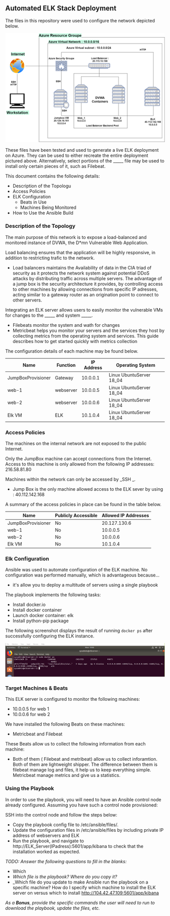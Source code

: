 ## Automated ELK Stack Deployment

The files in this repository were used to configure the network depicted below.

![](Diagrams/Diagram_drawio.png)

These files have been tested and used to generate a live ELK deployment on Azure. They can be used to either recreate the entire deployment pictured above. Alternatively, select portions of the _____ file may be used to install only certain pieces of it, such as Filebeat.

  This document contains the following details:
- Description of the Topologu
- Access Policies
- ELK Configuration
  - Beats in Use
  - Machines Being Monitored
- How to Use the Ansible Build


### Description of the Topology

The main purpose of this network is to expose a load-balanced and monitored instance of DVWA, the D*mn Vulnerable Web Application.

Load balancing ensures that the application will be highly responsive, in addition to restricting trafic to the network.
- Load balancers maintains the Availability of data in the CIA triad of security as it protects the network system against
potential DDoS attacks by distributing traffic across multiple servers. The advantage of a jump box is the security architecture
it provides, by controlling access to other machines by allowing connections from specific IP adresses, acting similar to 
a gateway router as an origination point to connect to other servers.

Integrating an ELK server allows users to easily monitor the vulnerable VMs for changes to the _____ and system _____.
- Filebeats monitor the system and wath for changes
- Metricbeat helps you monitor your servers and the services they host by collecting metrics from the operating 
  system and services. This guide describes how to get started quickly with metrics collection

The configuration details of each machine may be found below.

| Name             | Function | IP Address | Operating System          |
|------------------|----------|------------|---------------------------|
|JumpBoxProvisioner| Gateway  | 10.0.0.1   | Linux UbuntuServer 18_04  |
| web-1            | webserver| 10.0.0.5   | Linux UbuntuServer 18_04  |
| web-2            | webserver| 10.0.0.6   | Linux UbuntuServer 18_04  |
| Elk VM           | ELK      | 10.1.0.4   | Linux UbuntuServer 18_04  |

### Access Policies

The machines on the internal network are not exposed to the public Internet. 

Only the JumpBox machine can accept connections from the Internet. Access to this machine is only allowed from the following IP addresses: 216.58.81.80

Machines within the network can only be accessed by _SSH _.
- Jump Box is the only machine allowed access to the ELK sever by using : 40.112.142.168

A summary of the access policies in place can be found in the table below.

| Name              | Publicly Accessible | Allowed IP Addresses |
|-------------------|---------------------|----------------------|
| JumpBoxProvisioner| No                  | 20.127.130.6         |
| web-1             | No                  | 10.0.0.5             |
| web-2             | No                  | 10.0.0.6             |
| Elk VM            | No                  | 10.1.0.4             |


### Elk Configuration

Ansible was used to automate configuration of the ELK machine. No configuration was performed manually, which is advantageous because...
- it's allow you to deploy a multitude of servers using a single playbook

The playbook implements the following tasks:
- Install docker.io 
- Install docker container
- Launch docker container: elk
- Install python-pip package


The following screenshot displays the result of running `docker ps` after successfully configuring the ELK instance.

![](Images/docker_ps_Elk.png)

### Target Machines & Beats
This ELK server is configured to monitor the following machines:
- 10.0.0.5 for web 1
- 10.0.0.6 for web 2


We have installed the following Beats on these machines:
-  Metricbeat and  Filebeat

These Beats allow us to collect the following information from each machine:
- Both of them ( Filebeat and metribeat) allow us to collect inforamtion. Both of them are lightweight shipper. The difference between them is filebeat manage log and files, it help us to 
  keep everything simple.  Metricbeat manage metrics and give us a statistics. 

### Using the Playbook
In order to use the playbook, you will need to have an Ansible control node already configured. Assuming you have such a control node provisioned: 

SSH into the control node and follow the steps below:
- Copy the playbook config file to /etc/ansible/files/.
- Update the configuration files in /etc/ansible/files by including private IP address of webservers and ELK
- Run the playbook, and navigate to http://ELK_Server(IPadress):5601/app/kibana  to check that the installation worked as expected.

_TODO: Answer the following questions to fill in the blanks:_
- Which 
- _Which file is the playbook? Where do you copy it?_
- _Which file do you update to make Ansible run the playbook on a specific machine? How do I specify which machine to install the ELK server on versus which to install 
    http://104.42.47.109:5601/app/kibana

_As a **Bonus**, provide the specific commands the user will need to run to download the playbook, update the files, etc._